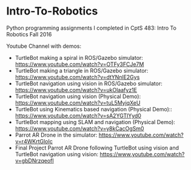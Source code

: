 # Intro-To-Robotics
Python programming assignments I completed in CptS 483: Intro To Robotics Fall 2016

Youtube Channel with demos: 
- TurtleBot making a spiral in ROS/Gazebo simulator: https://www.youtube.com/watch?v=OTFy3FCJe7M
- TurtleBot making a triangle in ROS/Gazebo simulator: https://www.youtube.com/watch?v=dtYNnlE2Gys
- TurtleBot navigation using vision in ROS/Gazebo simulator: https://www.youtube.com/watch?v=ukOlaafyz1E
- TurtleBot navigation using vision (Physical Demo): https://www.youtube.com/watch?v=tuL5MyjqXeU
- TurtleBot using Kinematics based navigation (Physical Demo):: https://www.youtube.com/watch?v=sA2YGTlYyd0
- TurtleBot mapping using SLAM and navigation (Physical Demo): https://www.youtube.com/watch?v=y8kCacOgSm0
- Parrot AR Drone in the simulator: https://www.youtube.com/watch?v=r4WKrtGloIc
- Final Project Parrot AR Drone following TurtleBot using vision and TurtleBot navigation using vision: https://www.youtube.com/watch?v=gbDNrzqeofI
